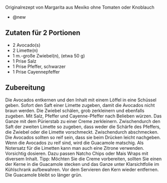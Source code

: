 Originalrezept von Margarita aus Mexiko ohne Tomaten oder Knoblauch

- @new

## Zutaten für 2 Portionen

- 2 	 Avocado(s)
- 2 	 Limette(n)
- 1 m.-große	 Zwiebel(n), (etwa 50 g)
- 1 Prise	 Salz
- 1 Prise	 Pfeffer, schwarzer
- 1 Prise	 Cayennepfeffer

## Zubereitung

Die Avocados entkernen und den Inhalt mit einem Löffel in eine Schüssel geben. Sofort den Saft einer Limette zugeben, damit die Avocados nicht braun werden. Die Zwiebel schälen, grob zerkleinern und ebenfalls zugeben. Mit Salz, Pfeffer und Cayenne-Pfeffer nach Belieben würzen. Das Ganze mit dem Pürierstab zu einer Creme zerkleinern. Zwischendurch den Saft der zweiten Limette so zugeben, dass weder die Schärfe des Pfeffers, die Zwiebel oder die Limette vorschmeckt. Zwischendurch abschmecken.
Die Avocados sollten so reif sein, dass sie beim Drücken leicht nachgeben. Wenn die Avocados zu reif sind, wird die Guacamole matschig. Als Notersatz für die Limetten kann man auch eine Zitrone verwenden. Vorsichtig dosieren.
Dazu passen Natcho Chips oder Mais Wraps mit diversem Inhalt.
Tipp: Möchten Sie die Creme vorbereiten, sollten Sie einen der Kerne in die Guacamole stecken und das Ganze unter Klarsichtfolie im Kühlschrank aufbewahren. Vor dem Servieren den Kern wieder entfernen. Die Guacamole bleibt so länger grün.